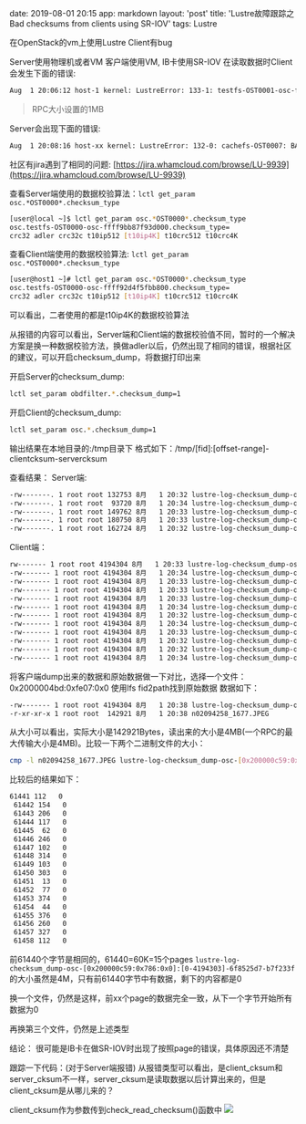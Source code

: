 date: 2019-08-01 20:15
app: markdown
layout: 'post'
title: 'Lustre故障跟踪之Bad checksums from clients using SR-IOV'
tags: Lustre

在OpenStack的vm上使用Lustre Client有bug

Server使用物理机或者VM
客户端使用VM, IB卡使用SR-IOV
在读取数据时Client会发生下面的错误:
```bash
Aug  1 20:06:12 host-1 kernel: LustreError: 133-1: testfs-OST0001-osc-ffff92d61a60e800: BAD READ CHECKSUM: from xx.xx.xx.xx@o2ib inode [0x2000004c6:0x5052:0x0] object 0x0:5109886 extent [0-1048575], client 2cee4ae9, server 37b5479a, cksum_type 2
```
>  RPC大小设置的1MB

Server会出现下面的错误:
```bash
Aug  1 20:08:16 host-xx kernel: LustreError: 132-0: cachefs-OST0007: BAD READ CHECKSUM: should have changed on the client or in transit: from xx.xx.xx.xx@o2ib inode [0x200000c5d:0x19ffa:0x0] object 0x0:1481244 extent [0-140088], client returned csum 613a205d (type 20), server csum 2e8e1f40 (type 20)
```

社区有jira遇到了相同的问题:
 [https://jira.whamcloud.com/browse/LU-9939](https://jira.whamcloud.com/browse/LU-9939)

查看Server端使用的数据校验算法：`lctl get_param osc.*OST0000*.checksum_type`
```bash
[user@local ~]$ lctl get_param osc.*OST0000*.checksum_type
osc.testfs-OST0000-osc-ffff9bb87f93d000.checksum_type=
crc32 adler crc32c t10ip512 [t10ip4K] t10crc512 t10crc4K
```

查看Client端使用的数据校验算法: `lctl get_param osc.*OST0000*.checksum_type`
```bash
[user@host1 ~]# lctl get_param osc.*OST0000*.checksum_type
osc.testfs-OST0000-osc-ffff92d4f5fbb800.checksum_type=
crc32 adler crc32c t10ip512 [t10ip4K] t10crc512 t10crc4K
```

可以看出，二者使用的都是t10ip4K的数据校验算法

从报错的内容可以看出，Server端和Client端的数据校验值不同，暂时的一个解决方案是换一种数据校验方法，换做adler以后，仍然出现了相同的错误，根据社区的建议，可以开启checksum_dump，将数据打印出来

开启Server的checksum_dump:
```bash
lctl set_param obdfilter.*.checksum_dump=1
```

开启Client的checksum_dump:
```bash
lctl set_param osc.*.checksum_dump=1
```

输出结果在本地目录的:/tmp目录下
格式如下：/tmp/[fid]:[offset-range]-clientcksum-servercksum

查看结果：
Server端:
```bash
-rw-------. 1 root root 132753 8月   1 20:32 lustre-log-checksum_dump-ost-[0x200000c55:0x124ef:0x0]:[0-132752]-75d0243f-5dec2308
-rw-------. 1 root root  93720 8月   1 20:34 lustre-log-checksum_dump-ost-[0x200000c55:0xaca5:0x0]:[0-93719]-104117ed-101a17d9
-rw-------. 1 root root 149762 8月   1 20:33 lustre-log-checksum_dump-ost-[0x200000c56:0x3ab3:0x0]:[0-149761]-ef51282a-e11327ca
-rw-------. 1 root root 180750 8月   1 20:33 lustre-log-checksum_dump-ost-[0x200000c5d:0x23a6:0x0]:[0-180749]-da6e3266-744c305a
-rw-------. 1 root root 162724 8月   1 20:32 lustre-log-checksum_dump-ost-[0x200000c5e:0x11ce7:0x0]:[0-162723]-f50729a9-f2f3286c
```

Client端：
```bash
rw------- 1 root root 4194304 8月   1 20:33 lustre-log-checksum_dump-osc-[0x200000c55:0xb5fd:0x0]:[0-4194303]-efaf1689-d5a3146b
-rw------- 1 root root 4194304 8月   1 20:34 lustre-log-checksum_dump-osc-[0x200000c56:0x13a06:0x0]:[0-4194303]-2f9a1a28-11f317fd
-rw------- 1 root root 4194304 8月   1 20:33 lustre-log-checksum_dump-osc-[0x200000c56:0x1b60e:0x0]:[0-4194303]-b8054e17-a6fa4d3c
-rw------- 1 root root 4194304 8月   1 20:33 lustre-log-checksum_dump-osc-[0x200000c56:0x1f82e:0x0]:[0-4194303]-40a219ac-5b11711
-rw------- 1 root root 4194304 8月   1 20:33 lustre-log-checksum_dump-osc-[0x200000c56:0x3ab3:0x0]:[0-4194303]-ef51282a-e11327ca
-rw------- 1 root root 4194304 8月   1 20:34 lustre-log-checksum_dump-osc-[0x200000c56:0x4bf9:0x0]:[0-4194303]-523a2067-44671f81
-rw------- 1 root root 4194304 8月   1 20:32 lustre-log-checksum_dump-osc-[0x200000c56:0x99f7:0x0]:[0-4194303]-39fa2cb0-28962b57
-rw------- 1 root root 4194304 8月   1 20:34 lustre-log-checksum_dump-osc-[0x200000c57:0x15a38:0x0]:[0-4194303]-ebf32efe-e89c2ed7
-rw------- 1 root root 4194304 8月   1 20:33 lustre-log-checksum_dump-osc-[0x200000c57:0x1de6:0x0]:[0-4194303]-d1d72443-8c372319
-rw------- 1 root root 4194304 8月   1 20:32 lustre-log-checksum_dump-osc-[0x200000c57:0xa65a:0x0]:[0-4194303]-43a91cde-27191bab
-rw------- 1 root root 4194304 8月   1 20:32 lustre-log-checksum_dump-osc-[0x200000c58:0x8c4:0x0]:[0-4194303]-d03239cb-b5bd3902
-rw------- 1 root root 4194304 8月   1 20:34 lustre-log-checksum_dump-osc-[0x200000c59:0x155f1:0x0]:[0-4194303]-e1b31b0a-840418fd
```
将客户端dump出来的数据和原始数据做一下对比，选择一个文件：0x2000004bd:0xfe07:0x0
使用lfs fid2path找到原始数据
数据如下：
```bash
-rw------- 1 root root 4194304 8月   1 20:38 lustre-log-checksum_dump-osc-[0x200000c59:0x786:0x0]:[0-4194303]-6f8525d7-b7f233f
-r-xr-xr-x 1 root root  142921 8月   1 20:38 n02094258_1677.JPEG
```
从大小可以看出，实际大小是142921Bytes，读出来的大小是4MB(一个RPC的最大传输大小是4MB)。比较一下两个二进制文件的大小：
```bash
cmp -l n02094258_1677.JPEG lustre-log-checksum_dump-osc-[0x200000c59:0x786:0x0]:[0-4194303]-6f8525d7-b7f233f
```
比较后的结果如下：
```bash
61441 112   0
 61442 154   0
 61443 206   0
 61444 117   0
 61445  62   0
 61446 246   0
 61447 102   0
 61448 314   0
 61449 103   0
 61450 303   0
 61451  13   0
 61452  77   0
 61453 374   0
 61454  44   0
 61455 376   0
 61456 260   0
 61457 327   0
 61458 112   0
```
前61440个字节是相同的，61440=60K=15个pages
`lustre-log-checksum_dump-osc-[0x200000c59:0x786:0x0]:[0-4194303]-6f8525d7-b7f233f`的大小虽然是4M，只有前61440字节中有数据，剩下的内容都是0

换一个文件，仍然是这样，前xx个page的数据完全一致，从下一个字节开始所有数据为0

再换第三个文件，仍然是上述类型
 
结论：
很可能是IB卡在做SR-IOV时出现了按照page的错误，具体原因还不清楚


跟踪一下代码：(对于Server端报错)
从报错类型可以看出，是client_cksum和server_cksum不一样，server_cksum是读取数据以后计算出来的，但是client_cksum是从哪儿来的？

client_cksum作为参数传到check_read_checksum()函数中
![](./_image/2019-08-01/2019-08-01-20-59-23.png)











